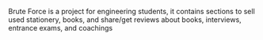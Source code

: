 Brute Force is a project for engineering students, it contains sections to sell used stationery, books, and share/get reviews about books, interviews, entrance exams, and coachings
